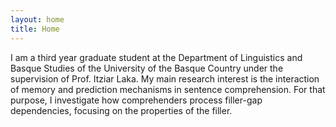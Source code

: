 ```yaml
---
layout: home
title: Home
---
```



I am a third year graduate student at the Department of Linguistics and Basque Studies of the University of the Basque Country under the supervision of Prof. Itziar Laka. My main research interest is the interaction of memory and prediction mechanisms in sentence comprehension. For that purpose, I investigate how comprehenders process filler-gap dependencies, focusing on the properties of the filler.
